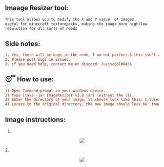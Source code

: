 ## Imaage Resizer tool:

```diff
This tool allows you to modify the X and Y value  of images,
useful for minecraft texturepacks, making the image more high/low
resolution for all sorts of needs
```

## Side notes:
```diff
1. Yes, there will be bugs in the code, I am not perfect & this isn't a finished project.
2. Please post bugs in issues.
3. if you need help, contact me on discord: Tuxiscool#6456

```

## 😴 How to use:

```diff
1) Open Command prompt on your windows device.
2) type [java -jar ImageResizer-v1.0.jar] (without the []).
3) Enter the directory of your image, it should look like this: C:\Users\TuxIsCool\Downloads\test\imagename.png
4) Locate to the original directory, the new image should look be: imagename-modified.png.

```
## Image instructions:

1.
<p align = "center"><img src="https://i.imgur.com/2BqET8O.png"></p>
2.
<p align = "center"><img src="https://i.imgur.com/pQyGRsJ.png"></p>